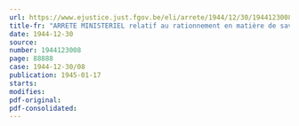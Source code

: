 ```yaml
---
url: https://www.ejustice.just.fgov.be/eli/arrete/1944/12/30/1944123008/justel
title-fr: "ARRETE MINISTERIEL relatif au rationnement en matière de savon"
date: 1944-12-30
source:
number: 1944123008
page: 88888
case: 1944-12-30/08
publication: 1945-01-17
starts:
modifies:
pdf-original:
pdf-consolidated:
---
```



